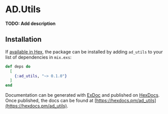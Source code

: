 # AD.Utils

**TODO: Add description**

## Installation

If [available in Hex](https://hex.pm/docs/publish), the package can be installed
by adding `ad_utils` to your list of dependencies in `mix.exs`:

```elixir
def deps do
  [
    {:ad_utils, "~> 0.1.0"}
  ]
end
```

Documentation can be generated with [ExDoc](https://github.com/elixir-lang/ex_doc)
and published on [HexDocs](https://hexdocs.pm). Once published, the docs can
be found at [https://hexdocs.pm/ad_utils](https://hexdocs.pm/ad_utils).

